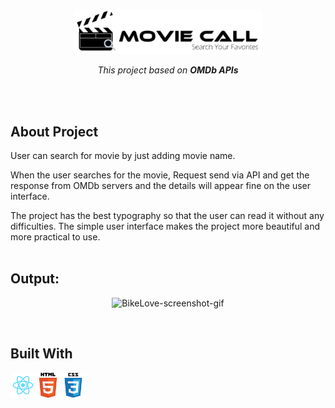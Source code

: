 <br />
<p align="center">
  <a href="https://ajaykumar8511.github.io/glassmorphism-cards.github.io/">
    <img src="images\moviecall.png" alt="Logo" width="300" \>
  </a>

  <!-- <h3 align="center"> <b>Glassmorphism Cards</b> </h3> -->

  <p align="center">
    <i>This project based on <b>OMDb APIs</b></i>
  </p>
</p>
<br/>
<br/>

## About Project   


User can search for movie by just adding movie name.

When the user searches for the movie, Request send via API and get the response from OMDb servers and the details will appear fine on the user interface.

The project has the best typography so that the user can read it without any difficulties. The simple user interface makes the project more beautiful and more practical to use.
<br/>
<br/>


## Output:


    

<p align="center">
    <img src="images/MovieCallApp.gif" alt="BikeLove-screenshot-gif" width="200px" >
</p>

<br/>


## Built With



<img align="left" alt="Reactnative" width="40px" src="https://raw.githubusercontent.com/github/explore/80688e429a7d4ef2fca1e82350fe8e3517d3494d/topics/react-native/react-native.png" />
   
<img align="left" alt="HTML5" width="40px" src="https://raw.githubusercontent.com/github/explore/80688e429a7d4ef2fca1e82350fe8e3517d3494d/topics/html/html.png" />

<img align="left" alt="CSS3" width="40px" src="https://raw.githubusercontent.com/github/explore/80688e429a7d4ef2fca1e82350fe8e3517d3494d/topics/css/css.png" />


